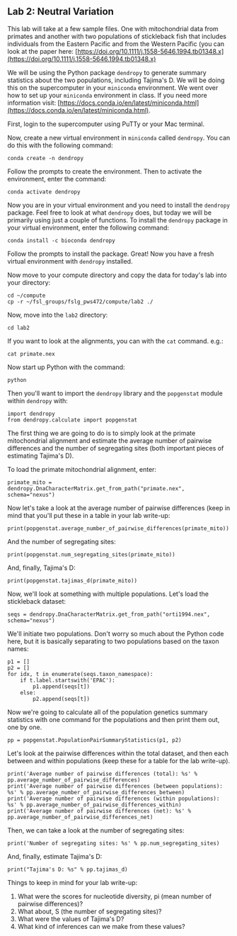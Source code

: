 ## Lab 2: Neutral Variation
This lab will take at a few sample files. One with mitochondrial data from primates and another with two populations of stickleback fish that includes individuals from the Eastern Pacific and from the Western Pacific (you can look at the paper here: [https://doi.org/10.1111/j.1558-5646.1994.tb01348.x](https://doi.org/10.1111/j.1558-5646.1994.tb01348.x)

We will be using the Python package `dendropy` to generate summary statistics about the two populations, including Tajima's D. We will be doing this on the supercomputer in your `miniconda` environment. We went over how to set up your `miniconda` environment in class. If you need more information visit: [https://docs.conda.io/en/latest/miniconda.html](https://docs.conda.io/en/latest/miniconda.html).

First, login to the supercomputer using PuTTy or your Mac terminal.

Now, create a new virtual environment in `miniconda` called `dendropy`. You can do this with the following command:
```
conda create -n dendropy
```
Follow the prompts to create the environment. Then to activate the environment, enter the command:
```
conda activate dendropy
```
Now you are in your virtual environment and you need to install the `dendropy` package. Feel free to look at what `dendropy` does, but today we will be primarily using just a couple of functions. To install the `dendropy` package in your virtual environment, enter the following command:
```
conda install -c bioconda dendropy
```
Follow the prompts to install the package. Great! Now you have a fresh virtual environment with `dendropy` installed.

Now move to your compute directory and copy the data for today's lab into your directory:
```
cd ~/compute
cp -r ~/fsl_groups/fslg_pws472/compute/lab2 ./
```
Now, move into the `lab2` directory:
```
cd lab2
```
If you want to look at the alignments, you can with the `cat` command. e.g.:
```
cat primate.nex
```
Now start up Python with the command:
```
python
```
Then you'll want to import the `dendropy` library and the `popgenstat` module within `dendropy` with:
```
import dendropy
from dendropy.calculate import popgenstat
```
The first thing we are going to do is to simply look at the primate mitochondrial alignment and estimate the average number of pairwise differences and the number of segregating sites (both important pieces of estimating Tajima's D).

To load the primate mitochondrial alignment, enter:
```
primate_mito = dendropy.DnaCharacterMatrix.get_from_path("primate.nex", schema="nexus")
```

Now let's take a look at the average number of pairwise differences (keep in mind that you'll put these in a table in your lab write-up:
```
print(popgenstat.average_number_of_pairwise_differences(primate_mito))
```
And the number of segregating sites:
```
print(popgenstat.num_segregating_sites(primate_mito))
```
And, finally, Tajima's D:
```
print(popgenstat.tajimas_d(primate_mito))
```
Now, we'll look at something with multiple populations. Let's load the stickleback dataset:
```
seqs = dendropy.DnaCharacterMatrix.get_from_path("orti1994.nex", schema="nexus")
```
We'll initiate two populations. Don't worry so much about the Python code here, but it is basically separating to two populations based on the taxon names:
```
p1 = []
p2 = []
for idx, t in enumerate(seqs.taxon_namespace):
    if t.label.startswith('EPAC'):
        p1.append(seqs[t])
    else:
        p2.append(seqs[t])
```
Now we're going to calculate all of the population genetics summary statistics with one command for the populations and then print them out, one by one.
```
pp = popgenstat.PopulationPairSummaryStatistics(p1, p2)
```
Let's look at the pairwise differences within the total dataset, and then each between and within populations (keep these for a table for the lab write-up).
```
print('Average number of pairwise differences (total): %s' % pp.average_number_of_pairwise_differences)
print('Average number of pairwise differences (between populations): %s' % pp.average_number_of_pairwise_differences_between)
print('Average number of pairwise differences (within populations): %s' % pp.average_number_of_pairwise_differences_within)
print('Average number of pairwise differences (net): %s' % pp.average_number_of_pairwise_differences_net)
```
Then, we can take a look at the number of segregating sites:
```
print('Number of segregating sites: %s' % pp.num_segregating_sites)
```
And, finally, estimate Tajima's D:
```
print("Tajima's D: %s" % pp.tajimas_d)
```
Things to keep in mind for your lab write-up:
1. What were the scores for nucleotide diversity, pi (mean number of pairwise differences)?
2. What about, S (the number of segregating sites)?
3. What were the values of Tajima's D?
4. What kind of inferences can we make from these values?